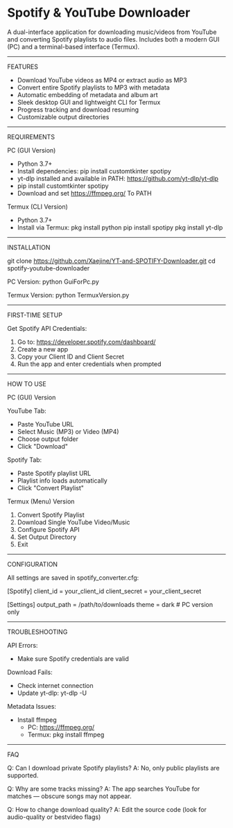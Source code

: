 # Spotify & YouTube Downloader

A dual-interface application for downloading music/videos from YouTube and converting Spotify playlists to audio files. Includes both a modern GUI (PC) and a terminal-based interface (Termux).


---

FEATURES
- Download YouTube videos as MP4 or extract audio as MP3
- Convert entire Spotify playlists to MP3 with metadata
- Automatic embedding of metadata and album art
- Sleek desktop GUI and lightweight CLI for Termux
- Progress tracking and download resuming
- Customizable output directories

---

REQUIREMENTS

PC (GUI Version)
- Python 3.7+
- Install dependencies:
  pip install customtkinter spotipy
- yt-dlp installed and available in PATH:
  https://github.com/yt-dlp/yt-dlp
- pip install customtkinter spotipy
- Download and set https://ffmpeg.org/ To PATH


Termux (CLI Version)
- Python 3.7+
- Install via Termux:
  pkg install python
  pip install spotipy
  pkg install yt-dlp

---

INSTALLATION

git clone https://github.com/Xaejine/YT-and-SPOTIFY-Downloader.git
cd spotify-youtube-downloader

PC Version:
python GuiForPc.py

Termux Version:
python TermuxVersion.py

---

FIRST-TIME SETUP

Get Spotify API Credentials:
1. Go to: https://developer.spotify.com/dashboard/
2. Create a new app
3. Copy your Client ID and Client Secret
4. Run the app and enter credentials when prompted

---

HOW TO USE

PC (GUI) Version

YouTube Tab:
- Paste YouTube URL
- Select Music (MP3) or Video (MP4)
- Choose output folder
- Click "Download"

Spotify Tab:
- Paste Spotify playlist URL
- Playlist info loads automatically
- Click "Convert Playlist"

Termux (Menu) Version

1. Convert Spotify Playlist
2. Download Single YouTube Video/Music
3. Configure Spotify API
4. Set Output Directory
5. Exit

---

CONFIGURATION

All settings are saved in spotify_converter.cfg:

[Spotify]
client_id = your_client_id
client_secret = your_client_secret

[Settings]
output_path = /path/to/downloads
theme = dark  # PC version only

---

TROUBLESHOOTING

API Errors:
- Make sure Spotify credentials are valid

Download Fails:
- Check internet connection
- Update yt-dlp: yt-dlp -U

Metadata Issues:
- Install ffmpeg
  - PC: https://ffmpeg.org/
  - Termux: pkg install ffmpeg

---

FAQ

Q: Can I download private Spotify playlists?
A: No, only public playlists are supported.

Q: Why are some tracks missing?
A: The app searches YouTube for matches — obscure songs may not appear.

Q: How to change download quality?
A: Edit the source code (look for audio-quality or bestvideo flags)
